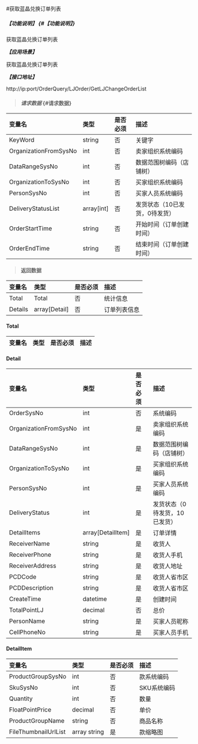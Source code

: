#获取蓝晶兑换订单列表

##### _【功能说明】_ {#【功能说明】}

获取蓝晶兑换订单列表

_**【应用场景】**_

获取蓝晶兑换订单列表

_**【接口地址】**_

http://ip:port/OrderQuery/LJOrder/GetLJChangeOrderList

> #### _请求数据_ {#请求数据}

| 变量名 | 类型 | 是否必须 | 描述 |
| :--- | :--- | :--- | :--- |
| KeyWord| string| 否 | 关键字 |
| OrganizationFromSysNo | int | 否 | 卖家组织系统编码 |
| DataRangeSysNo | int | 否 | 数据范围树编码（店铺树） |
| OrganizationToSysNo | int |否 | 买家组织系统编码 |
| PersonSysNo | int | 否 | 买家人员系统编码 |
| DeliveryStatusList|array[int] | 否 |发货状态（10已发货，0待发货）|
| OrderStartTime | string | 否 | 开始时间（订单创建时间） |
| OrderEndTime | string | 否 | 结束时间（订单创建时间） |



> #### 返回数据

| 变量名 | 类型 | 是否必须 | 描述 |
| :--- | :--- | :--- | :--- |
| Total| Total| 否 |统计信息 |
| Details| array[Detail]| 否 |订单列表信息 |

#### Total

| 变量名 | 类型 | 是否必须 | 描述 |
| :--- | :--- | :--- | :--- |



#### Detail

| 变量名 | 类型 | 是否必须 | 描述 |
| :--- | :--- | :--- | :--- |
| OrderSysNo | int | 否 | 系统编码 |
| OrganizationFromSysNo | int | 是 | 卖家组织系统编码 |
| DataRangeSysNo | int | 是 | 数据范围树编码（店铺树） |
| OrganizationToSysNo | int | 是 | 买家组织系统编码 |
| PersonSysNo | int | 是 | 买家人员系统编码 |
| DeliveryStatus| int | 是 | 发货状态（0待发货，10已发货） |
| DetailItems| array[DetailItem]| 是 | 订单详情|
| ReceiverName| string| 是 | 收货人 |
| ReceiverPhone| string| 是 | 收货人手机 |
| ReceiverAddress| string| 是 | 收货人地址 |
| PCDCode| string| 是 | 收货人省市区 |
| PCDDescription| string| 是 | 收货人省市区 |
| CreateTime| datetime| 是 | 创建时间 |
| TotalPointLJ| decimal | 否 | 总价|
| PersonName | string| 是 | 买家人员昵称 |
| CellPhoneNo| string| 是 | 买家人员手机 |




#### DetailItem

| 变量名 | 类型 | 是否必须 | 描述 |
| :--- | :--- | :--- | :--- |
| ProductGroupSysNo| int | 否 | 款系统编码 |
| SkuSysNo| int | 否 | SKU系统编码 |
| Quantity| int | 否 | 数量 |
| FloatPointPrice| decimal | 否 | 单价|
| ProductGroupName| string| 否 | 商品名称 |
| FileThumbnailUrlList| array string | 是 | 款缩略图 |


